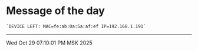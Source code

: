 # Message of the day
```
`DEVICE LEFT: MAC=fe:ab:0a:5a:af:ef IP=192.168.1.191`
```
---
Wed Oct 29 07:10:01 PM MSK 2025
